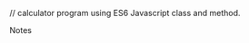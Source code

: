 // calculator program using ES6 Javascript class and method.

Notes


<!DOCTYPE html>
<html lang="en">
<head>
	<meta charset="UTF-8">
	<title>Calculator</title>
	<script>
		class CalculatorModel {
			n1  = 0;
			n2 = 0;
			result = 0;
			add(){
				this.result = this.n1 + this.n2;
			}
			subtract(){
				this.result = this.n1 - this.n2;
			}
			multiply(){
				this.result = this.n1 * this.n2;
			}
			divide(){
				this.result = this.n1 / this.n2;
			}
		}
		const model = new CalculatorModel();
		const onTxtNumber1Change = (evt) => {
			model.n1 = evt.target.valueAsNumber;
		};
		const onTxtNumber2Change = (evt) => {
			model.n2 = evt.target.valueAsNumber;
		};
		const displayResult = () => {
			document.getElementById('divResult')
				.innerText = model.result;
		};
		const onBtnAddClick = () => {
			model.add();
			displayResult();
		};
		const onBtnSubtractClick = () => {
			model.subtract();
			displayResult();
		}
		const onBtnMultiplyClick = () => {
			model.multiply();
			displayResult();
		}
		const onBtnDivideClick = () => {
			model.divide();
			displayResult();
		}
		window.addEventListener('load', () => {
			let txtNumber1 = document.getElementById('txtNumber1');
			txtNumber1.addEventListener('change', onTxtNumber1Change);
			let txtNumber2 = document.getElementById('txtNumber2');
			txtNumber2.addEventListener('change', onTxtNumber2Change);
			document.getElementById('btnAdd')
				.addEventListener('click', onBtnAddClick);
			document.getElementById('btnSubtract')
				.addEventListener('click', onBtnSubtractClick);
			document.getElementById('btnMultiply')
				.addEventListener('click', onBtnMultiplyClick);
			document.getElementById('btnDivide')
				.addEventListener('click', onBtnDivideClick);
		});
		
	</script>
</head>
<body>
	<h1>Calculator</h1>
	<hr>
	<input type="number" id="txtNumber1">
	<input type="number" id="txtNumber2">
	<br>
	<input type="button" value="Add" id="btnAdd">
	<input type="button" value="Subtract" id="btnSubtract">
	<input type="button" value="Multiply" id="btnMultiply">
	<input type="button" value="Divide" id="btnDivide">
	<div id="divResult">[result]</div>
</body>
</html>

